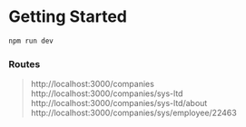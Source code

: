 # Getting Started

```bash
npm run dev
```
### Routes

> http://localhost:3000/companies
> http://localhost:3000/companies/sys-ltd
http://localhost:3000/companies/sys-ltd/about
>http://localhost:3000/companies/sys/employee/22463